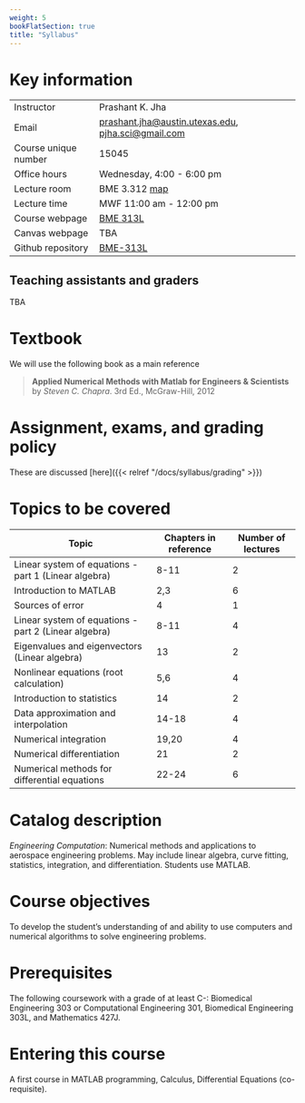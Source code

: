 ```yaml
---
weight: 5
bookFlatSection: true
title: "Syllabus"
---
```


# Key information
| | |
| --- | --- |
| Instructor | Prashant K. Jha |
| Email | prashant.jha@austin.utexas.edu, pjha.sci@gmail.com |
| Course unique number | 15045 |
| Office hours | Wednesday, 4:00 - 6:00 pm |
| Lecture room | BME 3.312 [map](https://goo.gl/maps/kz6VuHktcteneRHC7) |
| Lecture time | MWF 11:00 am - 12:00 pm |
| Course webpage | [BME 313L](https://prashjha.github.io/BME-313L-website/) |
| Canvas webpage | TBA |
| Github repository | [BME-313L](https://github.com/prashjha/BME-313L.git) |

## Teaching assistants and graders
TBA

# Textbook
We will use the following book as a main reference

> **Applied Numerical Methods with Matlab for Engineers & Scientists** by *Steven C. Chapra*. 3rd Ed., McGraw-Hill, 2012

# Assignment, exams, and grading policy
These are discussed [here]({{< relref "/docs/syllabus/grading" >}})

# Topics to be covered
| **Topic** | **Chapters in reference** | **Number of lectures** |
| --- | --- | --- |
| Linear system of equations - part 1 (Linear algebra) | 8-11 | 2 |
| Introduction to MATLAB | 2,3 | 6 |
| Sources of error | 4 | 1 |
| Linear system of equations - part 2 (Linear algebra) | 8-11 | 4 |
| Eigenvalues and eigenvectors (Linear algebra) | 13 | 2 |
| Nonlinear equations (root calculation) | 5,6 | 4 |
| Introduction to statistics | 14 | 2 |
| Data approximation and interpolation | 14-18 | 4 |
| Numerical integration | 19,20 | 4 |
| Numerical differentiation | 21 | 2 |
| Numerical methods for differential equations | 22-24 | 6 |

# Catalog description
*Engineering Computation*: Numerical methods and applications to aerospace engineering problems. May include linear algebra, curve fitting, statistics, integration, and differentiation. Students use MATLAB.

# Course objectives
To develop the student’s understanding of and ability to use computers and numerical algorithms to solve engineering problems.

# Prerequisites
The following coursework with a grade of at least C-: Biomedical Engineering 303 or Computational Engineering 301, Biomedical Engineering 303L, and Mathematics 427J.

# Entering this course
A first course in MATLAB programming, Calculus, Differential Equations (co-requisite).
